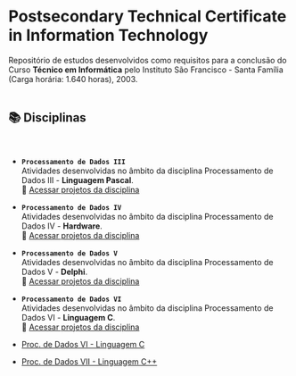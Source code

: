 # Postsecondary Technical Certificate in Information Technology

Repositório de estudos desenvolvidos como requisitos para a conclusão do Curso **Técnico em Informática** pelo Instituto São Francisco - Santa Família (Carga horária: 1.640 horas), 2003.  
<br />


## 📚 Disciplinas
<br />

* **<code>Processamento de Dados III</code>**  
Atividades desenvolvidas no âmbito da disciplina Processamento de Dados III - **Linguagem Pascal**.  
📂 [Acessar projetos da disciplina](https://github.com/fermyno/postsecondary-technical-information-technology/tree/main/proc-dados-iii-pascal)

* **<code>Processamento de Dados IV</code>**  
Atividades desenvolvidas no âmbito da disciplina Processamento de Dados IV - **Hardware**.  
📂 [Acessar projetos da disciplina](https://github.com/fermyno/postsecondary-technical-information-technology/tree/main/proc-dados-iv-hardware)

* **<code>Processamento de Dados V</code>**  
Atividades desenvolvidas no âmbito da disciplina Processamento de Dados V - **Delphi**.  
📂 [Acessar projetos da disciplina](https://github.com/fermyno/postsecondary-technical-information-technology/tree/main/proc-dados-v-delphi)

* **<code>Processamento de Dados VI</code>**  
Atividades desenvolvidas no âmbito da disciplina Processamento de Dados VI - **Linguagem C**.  
📂 [Acessar projetos da disciplina](https://github.com/fermyno/postsecondary-technical-information-technology/tree/main/proc-dados-vi-c-language)  
  
* [Proc. de Dados VI - Linguagem C](https://github.com/fermyno/postsecondary-technical-information-technology/tree/main/proc-dados-vi-c-language)
  
* [Proc. de Dados VII - Linguagem C++](https://github.com/fermyno/postsecondary-technical-information-technology/tree/main/proc-dados-vii-cpp)

